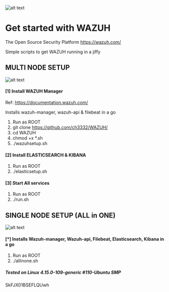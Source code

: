 ![alt text](https://wazuh.com/wp-content/themes/wazuh/assets/images/wazuh_logo.svg)

# Get started with WAZUH 
The Open Source Security Platform https://wazuh.com/

Simple scripts to get WAZUH running in a jiffy

## MULTI NODE SETUP

![alt text](https://documentation.wazuh.com/3.13/_images/installing_wazuh_distributed1.png)


#### [1] Install WAZUH Manager

Ref: https://documentation.wazuh.com/

Installs wazuh-manager, wazuh-api & filebeat in a go

1. Run as ROOT
2. git clone https://github.com/ch3332/WAZUH/
3. cd WAZUH
4. chmod  +x  *.sh
5. ./wazuhsetup.sh 

#### [2] Install ELASTICSEARCH & KIBANA


1. Run as ROOT
2. ./elasticsetup.sh


#### [3] Start All services

1. Run as ROOT
2. ./run.sh

## SINGLE NODE SETUP (ALL in ONE)

![alt text](https://documentation.wazuh.com/3.13/_images/installing_wazuh_singlehost1.png)

#### [*] Installs Wazuh-manager, Wazuh-api, Filebeat, Elasticsearch, Kibana in a go

1. Run as ROOT
2. ./allinone.sh



##### Tested on Linux 4.15.0-109-generic #110-Ubuntu SMP 
SkFJX01BSEFLQUwh
